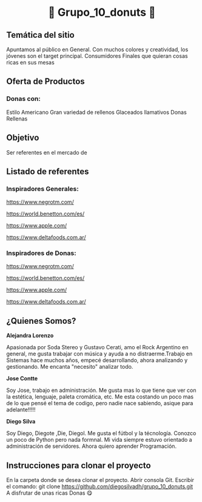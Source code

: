 
<center> <h1> 🍩 Grupo_10_donuts 🍩 </h1> </center>

## Temática del sitio

Apuntamos al público en General. Con muchos colores y creatividad, los jóvenes son el target principal.
Consumidores Finales que quieran cosas ricas en sus mesas

## Oferta de Productos

### Donas con: 
Estilo Americano
Gran variedad de rellenos
Glaceados llamativos
Donas Rellenas

## Objetivo

Ser referentes en el mercado de 

## Listado de referentes

### Inspiradores Generales:

https://www.negrotm.com/

https://world.benetton.com/es/

https://www.apple.com/

https://www.deltafoods.com.ar/

### Inspiradores de Donas:

https://www.negrotm.com/

https://world.benetton.com/es/

https://www.apple.com/

https://www.deltafoods.com.ar/

## ¿Quienes Somos?

**Alejandra Lorenzo**

Apasionada por Soda Stereo y Gustavo Cerati, amo el Rock Argentino en general, me gusta trabajar con música y ayuda a no distraerme.Trabajo en Sistemas hace muchos años, empecé desarrollando, ahora analizando y gestionando. Me encanta "necesito" analizar todo.

**Jose Contte**

Soy Jose, trabajo en administración. Me gusta mas lo que tiene que ver con la estética, lenguaje, paleta cromática, etc. Me esta costando un poco mas de lo que pensé el tema de codigo, pero nadie nace sabiendo, asique para adelante!!!!!

**Diego Silva**

Soy Diego, Diegote ,Die, Diegol. Me gusta el fútbol y la técnología. Conozco un poco de Python pero nada formnal. Mi vida siempre estuvo orientado a administración de servidores. Ahora quiero aprender Programación.

## Instrucciones para clonar el proyecto

En la carpeta donde se desea clonar el proyecto.
Abrir consola Git.
Escribir el comando: git clone https://github.com/diegosilvadh/grupo_10_donuts.git
A disfrutar de unas ricas Donas :yum:
